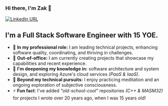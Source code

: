 ### Hi there, I'm Zak 👋

[![LinkedIn URL](https://img.shields.io/badge/LinkedIn-Connect-blue?logo=linkedin&style=for-the-badge)](https://www.linkedin.com/in/zakfarrington)

## **I'm a Full Stack Software Engineer with 15 YOE.**
- 🏢 **In my professional role:** I am leading technical projects, enhancing software quality, coordinating, and thriving in challenges.
- 🎯 **Out-of-office:** I am currently creating projects that showcase my capabilities and recent experience.
- 🌱 **I'm deepening my knowledge in:** software architecture and system design, and exploring Azure's cloud services *(PaaS & IaaS)*.
- 🧘 **Beyond my technical pursuits:** I enjoy practicing meditation and an ongoing exploration of subjective consciousness.
- ⚡ **Fun fact**: I've added _"old-school-cool"_ repositories *(C++ & MASM32)* for projects I wrote over 20 years ago, when I was 15 years old!

<!--
**zak-farrington/zak-farrington** is a ✨ _special_ ✨ repository because its `README.md` (this file) appears on your GitHub profile.

Here are some ideas to get you started:

- 🔭 I’m currently working on ...
- 🌱 I’m currently learning ...
- 👯 I’m looking to collaborate on ...
- 🤔 I’m looking for help with ...
- 💬 Ask me about ...
- 📫 How to reach me: ...
- 😄 Pronouns: ...
- ⚡ Fun fact: ...
-->
